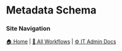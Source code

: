 # Metadata Schema

### Site Navigation
[🏠 Home](../../../../../README.md) | [📂 All Workflows](../../../../../users/users.md) | [⚙ IT Admin Docs](../../../../../it-admins/README.md)


<!-- description: Documentation about Metadata Schema for Your Organization. -->